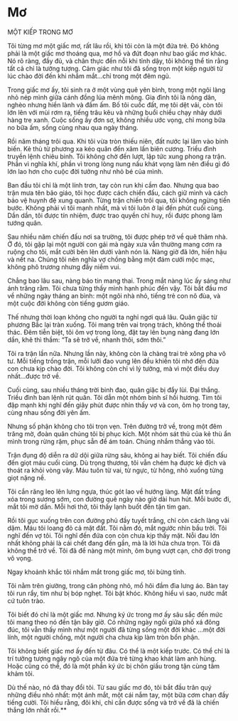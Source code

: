 # Mơ
MỘT KIẾP TRONG MƠ

Tôi từng mơ một giấc mơ, rất lâu rồi, khi tôi còn là một đứa trẻ. Đó không phải là một giấc mơ thoáng qua, mơ hồ và đứt đoạn như bao giấc mơ khác. Nó rõ ràng, đầy đủ, và chân thực đến nỗi khi tỉnh dậy, tôi không thể tin rằng tất cả chỉ là tưởng tượng. Cảm giác như tôi đã sống trọn một kiếp người từ lúc chào đời đến khi nhắm mắt…chỉ trong một đêm ngủ.

Trong giấc mơ ấy, tôi sinh ra ở một vùng quê yên bình, trong một ngôi làng nhỏ nép mình giữa cánh đồng lúa mênh mông. Gia đình tôi là nông dân, nghèo nhưng hiền lành và đầm ấm. Bố tôi cuốc đất, mẹ tôi dệt vải, còn tôi lớn lên với mùi rơm rạ, tiếng trâu kêu và những buổi chiều chạy nhảy dưới hàng tre xanh. Cuộc sống ấy đơn sơ, không nhiều ước vọng, chỉ mong bữa no bữa ấm, sống cùng nhau qua ngày tháng.

Rồi năm tháng trôi qua. Khi tôi vừa tròn thiếu niên, đất nước lại lâm vào binh biến. Kẻ thù từ phương xa kéo quân đến xâm lấn biên cương. Triều đình truyền lệnh chiêu binh. Tôi không chờ đến lượt, lập tức xung phong ra trận. Phần vì nghĩa khí, phần vì trong lòng nung nấu khát vọng làm nên điều gì đó lớn lao hơn cho cuộc đời tưởng như nhỏ bé của mình.

Ban đầu tôi chỉ là một lính trơn, tay còn run khi cầm đao. Nhưng qua bao trận mưa tên bão giáo, tôi học được cách chiến đấu, cách giữ mình và cách bảo vệ huynh đệ xung quanh. Từng trận chiến trôi qua, tôi không ngừng tiến bước. Không phải vì tôi mạnh nhất, mà vì tôi luôn ở lại đến phút cuối cùng. Dần dần, tôi được tín nhiệm, được trao quyền chỉ huy, rồi được phong làm tướng quân.

Sau nhiều năm chiến đấu nơi sa trường, tôi được phép trở về quê thăm nhà. Ở đó, tôi gặp lại một người con gái mà ngày xưa vẫn thường mang cơm ra ruộng cho tôi, mắt cười bẽn lẽn dưới vành nón lá. Nàng giờ đã lớn, hiền hậu và nết na. Chúng tôi nên nghĩa vợ chồng bằng một đám cưới mộc mạc, không phô trương nhưng đầy niềm vui.

Chẳng bao lâu sau, nàng báo tin mang thai. Trong mắt nàng lúc ấy sáng như ánh trăng rằm. Tôi chưa từng thấy mình hạnh phúc đến vậy. Tôi bắt đầu mơ về những ngày tháng an bình: một ngôi nhà nhỏ, tiếng trẻ con nô đùa, và một cuộc đời không còn tiếng gươm giáo.

Thế nhưng thời loạn không cho người ta nghỉ ngơi quá lâu. Quân giặc từ phương Bắc lại tràn xuống. Tôi mang trên vai trọng trách, không thể thoái thác. Đêm tiễn biệt, tôi ôm vợ trong lòng, đặt tay lên bụng nàng đang lớn dần, khẽ thì thầm: “Ta sẽ trở về, nhanh thôi, sớm thôi.”

Tôi ra trận lần nữa. Nhưng lần này, không còn là chàng trai trẻ xông pha vô tư. Mỗi tiếng trống trận, mỗi lưỡi đao vung lên đều khiến tôi nhớ đến đứa con chưa kịp chào đời. Tôi không còn chỉ vì lý tưởng, mà vì một điều duy nhất…được trở về.

Cuối cùng, sau nhiều tháng trời binh đao, quân giặc bị đẩy lùi. Đại thắng. Triều đình ban lệnh rút quân. Tôi dẫn một nhóm binh sĩ hồi hương. Tim tôi đập mạnh khi nghĩ đến giây phút được nhìn thấy vợ và con, ôm họ trong tay, cùng nhau sống đời yên ấm.

Nhưng số phận không cho tôi trọn vẹn. Trên đường trở về, trong một đêm trăng mờ, đoàn quân chúng tôi bị phục kích. Một nhóm sát thủ của kẻ thù ẩn mình trong rừng rậm, phục sẵn để ám toán. Chúng nhắm thẳng vào tôi.

Trận đụng độ diễn ra dữ dội giữa rừng sâu, không ai hay biết. Tôi chiến đấu đến giọt máu cuối cùng. Dù trọng thương, tôi vẫn chém hạ được kẻ địch và thoát ra khỏi vòng vây. Máu tuôn từ vai, từ ngực, từ hông, nhỏ xuống từng giọt nặng nề.

Tôi cắn răng leo lên lưng ngựa, thúc gót lao về hướng làng. Mặt đất trắng xóa trong sương sớm, con đường quê ngày nào giờ dài hun hút. Mỗi bước đi, mắt tôi mờ dần. Mỗi hơi thở, tôi thấy lạnh buốt đến tận tim gan.

Rồi tôi gục xuống trên con đường phủ đầy tuyết trắng, chỉ còn cách làng vài dặm. Máu tôi loang đỏ cả mặt đất. Tôi nằm đó, mắt ngước nhìn bầu trời. Tôi nghĩ đến vợ tôi. Tôi nghĩ đến đứa con còn chưa kịp thấy mặt. Nỗi đau lớn nhất không phải là cái chết đang đến gần, mà là lời hứa chưa trọn. Tôi đã không thể trở về. Tôi đã để nàng một mình, ôm bụng vượt cạn, chờ đợi trong vô vọng.

Ngay khoảnh khắc tôi nhắm mắt trong giấc mơ, tôi bừng tỉnh.

Tôi nằm trên giường, trong căn phòng nhỏ, mồ hôi đầm đìa lưng áo. Bàn tay tôi run rẩy, tim như bị bóp nghẹt. Tôi bật khóc. Không hiểu vì sao, nước mắt cứ tuôn trào.

Tôi biết đó chỉ là một giấc mơ. Nhưng ký ức trong mơ ấy sâu sắc đến mức tôi mang theo nó đến tận bây giờ. Có những ngày ngồi giữa phố xá đông đúc, tôi vẫn thấy mình như một người đã từng sống một đời khác …một đời lính, một người chồng, một người cha chưa kịp làm tròn bổn phận.

Tôi không biết giấc mơ ấy đến từ đâu. Có thể là một kiếp trước. Có thể chỉ là trí tưởng tượng ngây ngô của một đứa trẻ từng khao khát làm anh hùng. Hoặc cũng có thể, đó là một phần ký ức bị chôn giấu trong tận cùng tâm khảm tôi.

Dù thế nào, nó đã thay đổi tôi. Từ sau giấc mơ đó, tôi bắt đầu trân quý những điều nhỏ nhất: một ánh mắt, một cái nắm tay, một bữa cơm chan đầy tiếng cười. Tôi hiểu rằng, đôi khi, chỉ cần được sống và trở về đã là chiến thắng lớn nhất rồi.**
